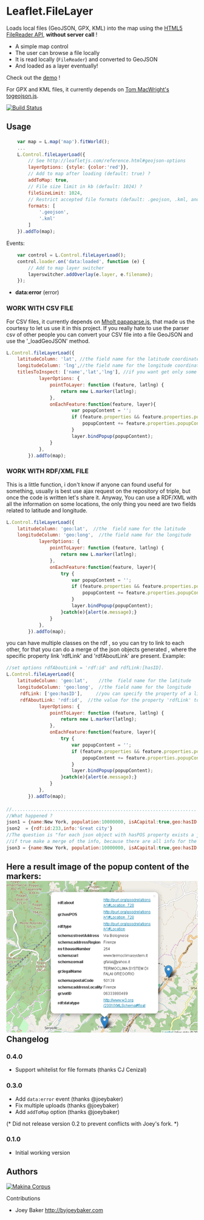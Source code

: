 Leaflet.FileLayer
=================

Loads local files (GeoJSON, GPX, KML) into the map using the [HTML5 FileReader API](http://caniuse.com/filereader), **without server call** !

* A simple map control
* The user can browse a file locally
* It is read locally (``FileReader``) and converted to GeoJSON
* And loaded as a layer eventually!

Check out the [demo](http://makinacorpus.github.com/Leaflet.FileLayer/) !

For GPX and KML files, it currently depends on [Tom MacWright's togeojson.js](https://github.com/tmcw/togeojson).

[![Build Status](https://travis-ci.org/makinacorpus/Leaflet.FileLayer.png?branch=gh-pages)](https://travis-ci.org/makinacorpus/Leaflet.FileLayer)

Usage
-----

```javascript
    var map = L.map('map').fitWorld();
    ...
    L.Control.fileLayerLoad({
        // See http://leafletjs.com/reference.html#geojson-options
        layerOptions: {style: {color:'red'}},
        // Add to map after loading (default: true) ?
        addToMap: true,
        // File size limit in kb (default: 1024) ?
        fileSizeLimit: 1024,
        // Restrict accepted file formats (default: .geojson, .kml, and .gpx) ?
        formats: [
            '.geojson',
            '.kml'
        ]
    }).addTo(map);
```

Events:

```javascript
    var control = L.Control.fileLayerLoad();
    control.loader.on('data:loaded', function (e) {
        // Add to map layer switcher
        layerswitcher.addOverlay(e.layer, e.filename);
    });
```

* **data:error** (error)

### WORK WITH CSV FILE
For CSV files, it currently depends on [Mholt papaparse.js](https://github.com/mholt), that made us the courtesy to let us use it in this project.
If you really hate to use the parser csv of other people you can convert your CSV file into a file GeoJSON and use the '_loadGeoJSON' method.
```javascript
L.Control.fileLayerLoad({
    latitudeColumn: 'lat', //the field name for the latitude coordinates 
    longitudeColumn: 'lng',//the field name for the longitude coordinates 
    titlesToInspect: ['name','lat','lng'], //if you want get only some specific field from csv
            layerOptions: {
                pointToLayer: function (feature, latlng) {
                    return new L.marker(latlng);
                },
                onEachFeature:function(feature, layer){
                        var popupContent = '';
                        if (feature.properties && feature.properties.popupContent) {
                            popupContent += feature.properties.popupContent;
                        }
                        layer.bindPopup(popupContent);
                }
            },
        }).addTo(map);
```
### WORK WITH RDF/XML FILE 
This is a little function, i don't know if anyone can found useful for something, usually is best use ajax request on the repository of triple, but once the code is written let's share it.
Anyway, You can use a RDF/XML with all the information on some locations, the only thing you need are two fields related to latitude and longitude.
```javascript
L.Control.fileLayerLoad({
    latitudeColumn: 'geo:lat',  //the  field name for the latitude 
    longitudeColumn: 'geo:long',  //the field name for the longitude
            layerOptions: {
                pointToLayer: function (feature, latlng) {
                    return new L.marker(latlng);
                },
                onEachFeature:function(feature, layer){
                    try {
                        var popupContent = '';
                        if (feature.properties && feature.properties.popupContent) {
                            popupContent += feature.properties.popupContent;
                        }
                        layer.bindPopup(popupContent);
                    }catch(e){alert(e.message);}
                }
            },
        }).addTo(map);
```
you can have multiple classes on the rdf , so you can try to link to each other, for that you can do a merge of the json objects generated , where the specific property link 'rdfLink' and 'rdfAboutLink' are present.
Example:
```javascript
//set options rdfAboutLink = 'rdf:id' and rdfLink:[hasID].
L.Control.fileLayerLoad({
    latitudeColumn: 'geo:lat',    //the  field name for the latitude 
    longitudeColumn: 'geo:long',  //the field name for the longitude
     rdfLink: ['geo:hasID'],     //you can specify the property of a link from you start the search
     rdfAboutLink: 'rdf:id',  //the value for the property 'rdfLink' to search to the values of the 'rdfaboutLink'
            layerOptions: {
                pointToLayer: function (feature, latlng) {
                    return new L.marker(latlng);
                },
                onEachFeature:function(feature, layer){
                    try {
                        var popupContent = '';
                        if (feature.properties && feature.properties.popupContent) {
                            popupContent += feature.properties.popupContent;
                        }
                        layer.bindPopup(popupContent);
                    }catch(e){alert(e.message);}
                }
            },
        }).addTo(map);

//....................................................................
//What happened ?
json1 = {name:New York, population:10000000, isACapital:true,geo:hasID:233}
json2  = {rdf:id:233,info:'Great city'}
//The question is "for each json object with hasPOS property exists a jsonObject with 'rdf:id' with the same value?"
//if true make a merge of the info, because there are all info for the same location. These two json are merged and //the result is:
json3 = {name:New York, population:10000000, isACapital:true,geo:hasID:233,rdf:id:233,info:'Great city'}
```

Here a result image of the popup content of the markers:
![testo alt](https://github.com/p4535992/repositoryForTest/blob/master/testWitSources/fileForTest/Immagine%201.png "Example loading of a rdf")
Changelog
---------

### 0.4.0 ###

* Support whitelist for file formats (thanks CJ Cenizal)

### 0.3.0 ###

* Add `data:error` event (thanks @joeybaker)
* Fix multiple uploads (thanks @joeybaker)
* Add `addToMap` option (thanks @joeybaker)

(* Did not release version 0.2 to prevent conflicts with Joey's fork. *)

### 0.1.0 ###

* Initial working version

Authors
-------

[![Makina Corpus](http://depot.makina-corpus.org/public/logo.gif)](http://makinacorpus.com)

Contributions

* Joey Baker http://byjoeybaker.com
